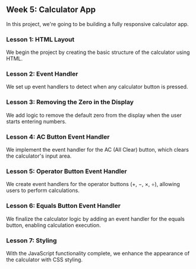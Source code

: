 ## Week 5: Calculator App

In this project, we're going to be building a fully responsive calculator app.

### Lesson 1: HTML Layout  
We begin the project by creating the basic structure of the calculator using HTML.

### Lesson 2: Event Handler  
We set up event handlers to detect when any calculator button is pressed.

### Lesson 3: Removing the Zero in the Display  
We add logic to remove the default zero from the display when the user starts entering numbers.

### Lesson 4: AC Button Event Handler  
We implement the event handler for the AC (All Clear) button, which clears the calculator's input area.

### Lesson 5: Operator Button Event Handler 
We create event handlers for the operator buttons (+, −, ×, ÷), allowing users to perform calculations.

### Lesson 6: Equals Button Event Handler
We finalize the calculator logic by adding an event handler for the equals button, enabling calculation execution.

### Lesson 7: Styling
With the JavaScript functionality complete, we enhance the appearance of the calculator with CSS styling.